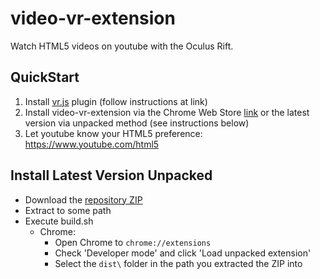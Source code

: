 video-vr-extension
============================

Watch HTML5 videos on youtube with the Oculus Rift.

QuickStart
---------------------------

1. Install [vr.js](http://github.com/benvanik/vr.js) plugin (follow instructions at link)
2. Install video-vr-extension via the Chrome Web Store [link](link) or the latest version via unpacked method (see instructions below)
3. Let youtube know your HTML5 preference: https://www.youtube.com/html5

Install Latest Version Unpacked
----------------------------------

* Download the [repository ZIP](https://github.com/slawrence/video-vr-extension/archive/master.zip)
* Extract to some path
* Execute build.sh
    - Chrome:
        * Open Chrome to `chrome://extensions`
        * Check 'Developer mode' and click 'Load unpacked extension'
        * Select the `dist\` folder in the path you extracted the ZIP into
